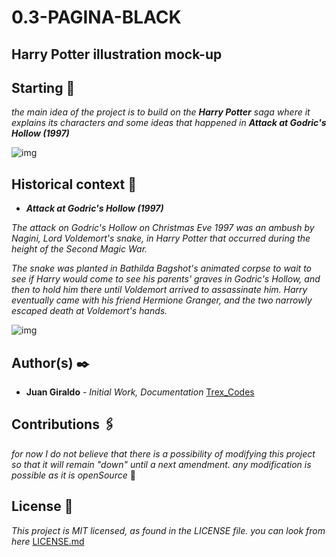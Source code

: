 # 0.3-PAGINA-BLACK
## Harry Potter illustration mock-up
## Starting 🚉
_the main idea of the project is to build on the **Harry Potter** saga where it explains its characters and some ideas that
happened in **Attack at Godric's Hollow (1997)**_

![img](https://github.com/juan1305/0.3-PAGINA-BLACK/blob/master/IMAGES/gif%20README.md.gif)

## Historical context 📓
 - **_Attack at Godric's Hollow (1997)_**
 
_The attack on Godric's Hollow on Christmas Eve 1997 was an ambush by Nagini, Lord Voldemort's snake, in Harry Potter that occurred during the height of the Second Magic War._

_The snake was planted in Bathilda Bagshot's animated corpse to wait to see if Harry would come to see his parents' graves in Godric's Hollow, and then to hold him there until Voldemort arrived to assassinate him. Harry eventually came with his friend Hermione Granger, and the two narrowly escaped death at Voldemort's hands._

![img](https://github.com/juan1305/0.3-PAGINA-BLACK/blob/master/IMAGES/The%20attack%20on%20Godric's.gif)

## Author(s) ✒️
- **Juan Giraldo** - _Initial Work, Documentation_ [Trex_Codes](https://github.com/juan1305)

## Contributions 🖇️
_for now I do not believe that there is a possibility of modifying this project so that it will remain "down" until a next amendment. any modification is possible as it is openSource_ 💬

## License 📄
_This project is MIT licensed, as found in the LICENSE file. you can look from here_ [LICENSE.md](https://github.com/juan1305/0.3-PAGINA-BLACK/blob/master/LICENSE)
